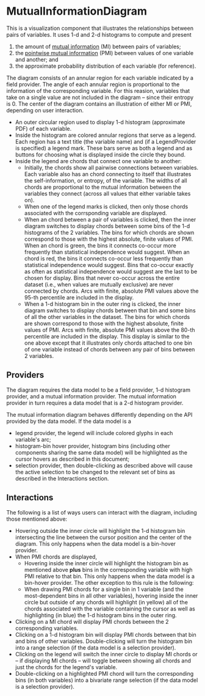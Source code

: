 # MutualInformationDiagram

This is a visualization component that illustrates the relationships between pairs of variables.
It uses 1-d and 2-d histograms to compute and present

1. the amount of [mutual information]() (MI) between pairs of variables;
2. the [pointwise mutual information]() (PMI) between values of one variable and another; and
3. the approximate probability distribution of each variable (for reference).

The diagram consists of an annular region for each variable indicated by a field provider.
The angle of each annular region is proportional to the information of the corresponding variable.
For this reasion, variables that take on a single value are not included in the diagram – since
their entropy is 0.
The center of the diagram contains an illustration of either MI or PMI, depending on user interaction.

+ An outer circular region used to display 1-d histogram (approximate PDF) of each variable.
+ Inside the histogram are colored annular regions that serve as a legend.
  Each region has a text title (the variable name) and (if a LegendProvider is specified) a legend mark.
  These bars serve as both a legend and as buttons for choosing what is displayed inside the circle they bound.
+ Inside the legend are chords that connect one variable to another:
    + Initially, the chords show all pairwise connections between variables.
      Each variable also has an chord connecting to itself that illustrates the self-information, or entropy,
      of the variable.
      The widths of all chords are proportional to the mutual information between the variables they connect
      (across all values that either variable takes on).
    + When one of the legend marks is clicked, then only those chords associated with the corrsponding variable
      are displayed.
    + When an chord between a pair of variables is clicked, then the inner diagram
      switches to display chords between some bins of the 1-d histograms of the 2 variables.
      The bins for which chords are shown correspond to those with the highest
      absolute, finite values of PMI.
      When an chord is green, the bins it connects co-occur more frequently than statistical independence would suggest.
      When an chord is red, the bins it connects co-occur less frequently than statistical independence would suggest.
      Bins that co-occur exactly as often as statistical independence would suggest are the last to be chosen for display.
      Bins that never co-occur across the entire dataset (i.e., when values are mutually exclusive) are never connected by chords.
      Arcs with finite, absolute PMI values above the 95-th percentile are included in the display.
    + When a 1-d histogram bin in the outer ring is clicked, the inner diagram
      switches to display chords between that bin and some bins of all the other variables in the dataset.
      The bins for which chords are shown correspond to those with the highest absolute, finite values of PMI.
      Arcs with finite, absolute PMI values above the 80-th percentile are included in the display.
      This display is similar to the one above except that it illustrates only chords attached to
      one bin of one variable instead of chords between any pair of bins between 2 variables.

## Providers

The diagram requires the data model to be
a field provider,
1-d histogram provider, and
a mutual information provider.
The mutual information provider in turn requires a data model that is a 2-d histogram provider.

The mutual information diagram behaves differently depending on the API provided by the data model.
If the data model is a

+ legend provider, the legend will include colored glyphs in each variable's arc;
+ histogram-bin hover provider, histogram bins (including other components sharing the same data model)
  will be highlighted as the cursor hovers as described in this document;
+ selection provider, then double-clicking as described above will cause the active selection to
  be changed to the relevant set of bins as described in the Interactions section.

## Interactions

The following is a list of ways users can interact with the diagram, including those mentioned above:

+ Hovering outside the inner circle will highlight the 1-d histogram bin intersecting the line between
  the cursor position and the center of the diagram.
  This only happens when the data model is a bin-hover provider.
+ When PMI chords are displayed,
    + Hovering inside the inner circle will highlight the histogram bin as mentioned above **plus**
      bins in the corresponding variable with high PMI relative to that bin.
      This only happens when the data model is a bin-hover provider.
      The other exception to this rule is the following:
    + When drawing PMI chords for a single bin in 1 variable (and the most-dependent bins
      in all other variables), hovering inside the inner circle but outside of any chords
      will highlight (in yellow) all of the chords associated with the variable containing
      the cursor as well as highlighting (in blue) the 1-d histogram bins in the outer ring.
+ Clicking on a MI chord will display PMI chords between the 2 corresponding variables.
+ Clicking on a 1-d histogram bin will display PMI chords between that bin and bins of other variables.
  Double-clicking will turn the histogram bin into a range selection (if the data model is a selection provider).
+ Clicking on the legend will switch the inner circle to display MI chords or – if displaying
  MI chords – will toggle between showing all chords and just the chords for the legend's variable.
+ Double-clicking on a highlighted PMI chord will turn the corresponding bins (in both variables) into
  a bivariate range selection (if the data model is a selection provider).

[mutual information]: http://en.wikipedia.org/wiki/Mutual_information
[pointwise mutual information]: http://en.wikipedia.org/wiki/Pointwise_mutual_information
